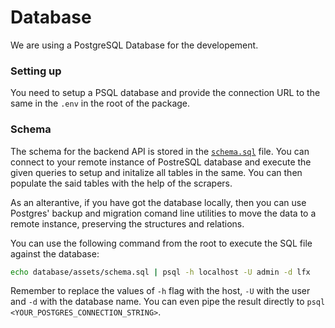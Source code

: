 # Database

We are using a PostgreSQL Database for the developement.

### Setting up

You need to setup a PSQL database and provide the connection URL to the same in the `.env` in the root of the package.

### Schema

The schema for the backend API is stored in the [`schema.sql`](./assets/schema.sql) file. You can connect to your remote instance of PostreSQL database and execute the given queries to setup and initalize all tables in the same. You can then populate the said tables with the help of the scrapers.

As an alterantive, if you have got the database locally, then you can use Postgres' backup and migration comand line utilities to move the data to a remote instance, preserving the structures and relations.

You can use the following command from the root to execute the SQL file against the database:

```bash
echo database/assets/schema.sql | psql -h localhost -U admin -d lfx
```

Remember to replace the values of `-h` flag with the host, `-U` with the user and `-d` with the database name. You can even pipe the result directly to `psql <YOUR_POSTGRES_CONNECTION_STRING>`.
